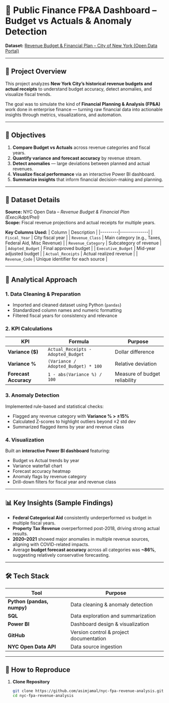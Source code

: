 # 🧾 Public Finance FP&A Dashboard – Budget vs Actuals & Anomaly Detection  
**Dataset:** [Revenue Budget & Financial Plan – City of New York (Open Data Portal)](https://data.cityofnewyork.us/City-Government/Revenue-Budget-Financial-Plan-Exec-Adpt-Prel/ugzk-a6x4)  

---

## 📘 Project Overview  

This project analyzes **New York City’s historical revenue budgets and actual receipts** to understand budget accuracy, detect anomalies, and visualize fiscal trends.  

The goal was to simulate the kind of **Financial Planning & Analysis (FP&A)** work done in enterprise finance — turning raw financial data into actionable insights through metrics, visualizations, and automation.

---

## 🎯 Objectives  

1. **Compare Budget vs Actuals** across revenue categories and fiscal years.  
2. **Quantify variance and forecast accuracy** by revenue stream.  
3. **Detect anomalies** — large deviations between planned and actual revenues.  
4. **Visualize fiscal performance** via an interactive Power BI dashboard.  
5. **Summarize insights** that inform financial decision-making and planning.

---

## 🧩 Dataset Details  

**Source:** NYC Open Data – *Revenue Budget & Financial Plan (Exec/Adpt/Prel)*  
**Scope:** Fiscal revenue projections and actual receipts for multiple years.  

**Key Columns Used:**
| Column | Description |
|---------|--------------|
| `Fiscal_Year` | City fiscal year |
| `Revenue_Class` | Main category (e.g., Taxes, Federal Aid, Misc Revenue) |
| `Revenue_Category` | Subcategory of revenue |
| `Adopted_Budget` | Final approved budget |
| `Executive_Budget` | Mid-year adjusted budget |
| `Actual_Receipts` | Actual realized revenue |
| `Revenue_Code` | Unique identifier for each source |

---

## 🧮 Analytical Approach  

### 1. Data Cleaning & Preparation  
- Imported and cleaned dataset using Python (`pandas`)  
- Standardized column names and numeric formatting  
- Filtered fiscal years for consistency and relevance  

### 2. KPI Calculations  
| KPI | Formula | Purpose |
|-----|----------|----------|
| **Variance ($)** | `Actual_Receipts - Adopted_Budget` | Dollar difference |
| **Variance %** | `(Variance / Adopted_Budget) * 100` | Relative deviation |
| **Forecast Accuracy** | `1 - abs(Variance %) / 100` | Measure of budget reliability |

### 3. Anomaly Detection  
Implemented rule-based and statistical checks:
- Flagged any revenue category with **Variance % > ±15%**
- Calculated Z-scores to highlight outliers beyond ±2 std dev  
- Summarized flagged items by year and revenue class  

### 4. Visualization  
Built an **interactive Power BI dashboard** featuring:
- Budget vs Actual trends by year  
- Variance waterfall chart  
- Forecast accuracy heatmap  
- Anomaly flags by revenue category  
- Drill-down filters for fiscal year and revenue class  

---

## 📊 Key Insights (Sample Findings)  

- **Federal Categorical Aid** consistently underperformed vs budget in multiple fiscal years.  
- **Property Tax Revenue** overperformed post-2018, driving strong actual results.  
- **2020–2021** showed major anomalies in multiple revenue sources, aligning with COVID-related impacts.  
- Average **budget forecast accuracy** across all categories was **~86%**, suggesting relatively conservative forecasting.

---

## 🛠 Tech Stack  

| Tool | Purpose |
|------|----------|
| **Python (pandas, numpy)** | Data cleaning & anomaly detection |
| **SQL** | Data exploration and summarization |
| **Power BI** | Dashboard design & visualization |
| **GitHub** | Version control & project documentation |
| **NYC Open Data API** | Data source ingestion |

---

## 🚀 How to Reproduce  

1. **Clone Repository**  
   ```bash
   git clone https://github.com/asimjamal/nyc-fpa-revenue-analysis.git
   cd nyc-fpa-revenue-analysis
